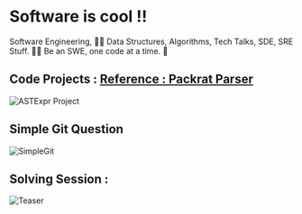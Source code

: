 # Software is cool !!
Software Engineering, 👨‍💻 Data Structures, Algorithms, Tech Talks, SDE, SRE Stuff. 🧑‍💻 Be an SWE, one code at a time. 🤪

## Code Projects : [Reference : Packrat Parser](https://github.com/taocpp/PEGTL)

![ASTExpr Project](https://raw.githubusercontent.com/codersguild/SWE/master/Code%20Project/exprclass.PNG)

## Simple Git Question 

![SimpleGit](https://raw.githubusercontent.com/codersguild/SWE/master/Design%20Discussions/Github%20Implementation.PNG)

## Solving Session : 

![Teaser](https://raw.githubusercontent.com/codersguild/SWE/master/Discussion%20Images/session-5/design.jpeg)
